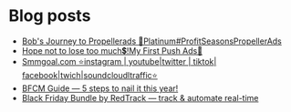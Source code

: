 # Blog posts
<!-- BLOG-POST-LIST:START -->
- [Bob&#39;s Journey to Propellerads 💎Platinum#ProfitSeasonsPropellerAds](https://afflift.com/f/threads/bobs-journey-to-propellerads-%F0%9F%92%8Eplatinum-profitseasonspropellerads.9848/)
- [Hope not to lose too much💲!My First Push Ads👿](https://afflift.com/f/threads/hope-not-to-lose-too-much%F0%9F%92%B2-my-first-push-ads%F0%9F%91%BF.9667/)
- [Smmgoal.com ⭐instagram | youtube|twitter | tiktok| facebook|twich|soundcloudltraffic⭐](https://afflift.com/f/threads/smmgoal-com-%E2%AD%90instagram-youtube-twitter-tiktok-facebook-twich-soundcloudltraffic%E2%AD%90.6393/)
- [BFCM Guide — 5 steps to nail it this year!](https://afflift.com/f/threads/bfcm-guide-%E2%80%94-5-steps-to-nail-it-this-year.9880/)
- [Black Friday Bundle by RedTrack — track &amp; automate real-time](https://afflift.com/f/threads/black-friday-bundle-by-redtrack-%E2%80%94-track-automate-real-time.9879/)
<!-- BLOG-POST-LIST:END -->
